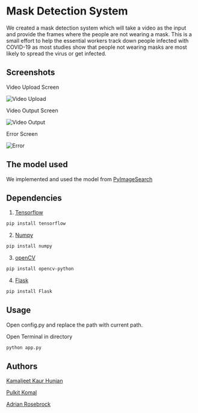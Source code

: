 # Mask Detection System

We created a mask detection system which will take a video as the input and provide the frames where the people are not wearing a mask. This is a small effort to help the essential workers track down people infected with COVID-19 as most studies show that people not wearing masks are most likely to spread the virus or get infected.

## Screenshots

Video Upload Screen

![Video Upload](https://drive.google.com/uc?export=view&id=1eNhCu171o9D0J4eyz15sLC3o5qFnnKho)

Video Output Screen

![Video Output](https://drive.google.com/uc?export=view&id=1x-R-7GK2h0mye-HQexglSWyUVKWrkNxl)

Error Screen

![Error](https://drive.google.com/uc?export=view&id=1cX0__fDCuRA0nuC0UtCQnXB6j7x-aEb_)

## The model used 

We implemented and used the model from [PyImageSearch](https://www.pyimagesearch.com/2020/05/04/covid-19-face-mask-detector-with-opencv-keras-tensorflow-and-deep-learning/)

## Dependencies
1. [Tensorflow](https://pypi.org/project/tensorflow/)
```bash
pip install tensorflow
```
2. [Numpy](https://pypi.org/project/numpy/)
```bash
pip install numpy
```
3. [openCV](https://pypi.org/project/opencv-python/)
```bash
pip install opencv-python
```
4. [Flask](https://pypi.org/project/Flask/)

```bash
pip install Flask
```

## Usage
Open config.py and replace the path with current path.

Open Terminal in directory

```bash
python app.py
```

## Authors

[Kamaljeet Kaur Hunjan](https://www.linkedin.com/in/kamaljeet-kaur-175174199/)

[Pulkit Komal](https://www.linkedin.com/in/pulkit-komal/)

[Adrian Rosebrock](https://www.pyimagesearch.com/author/adrian/)
